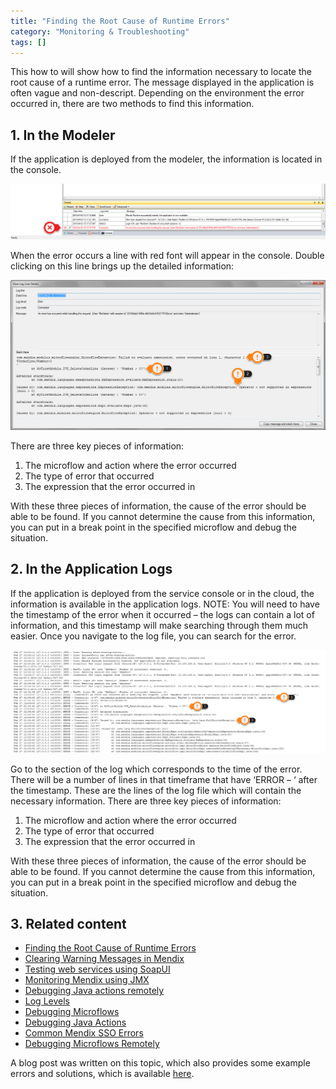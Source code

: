 ```yaml
---
title: "Finding the Root Cause of Runtime Errors"
category: "Monitoring & Troubleshooting"
tags: []
---
```

This how to will show how to find the information necessary to locate the root cause of a runtime error.  The message displayed in the application is often vague and non-descript.  Depending on the environment the error occurred in, there are two methods to find this information.

## 1. In the Modeler

If the application is deployed from the modeler, the information is located in the console.

![](attachments/18448574/18580024.png)

When the error occurs a line with red font will appear in the console.  Double clicking on this line brings up the detailed information:

![](attachments/18448574/18580023.png)

There are three key pieces of information:

1.  The microflow and action where the error occurred
2.  The type of error that occurred
3.  The expression that the error occurred in

With these three pieces of information, the cause of the error should be able to be found.  If you cannot determine the cause from this information, you can put in a break point in the specified microflow and debug the situation. 



## 2\. In the Application Logs

If the application is deployed from the service console or in the cloud, the information is available in the application logs.  NOTE: You will need to have the timestamp of the error when it occurred – the logs can contain a lot of information, and this timestamp will make searching through them much easier. Once you navigate to the log file, you can search for the error.

![](attachments/18448574/18580022.png)

Go to the section of the log which corresponds to the time of the error.  There will be a number of lines in that timeframe that have ‘ERROR – ‘ after the timestamp.  These are the lines of the log file which will contain the necessary information.  There are three key pieces of information:

1.  The microflow and action where the error occurred
2.  The type of error that occurred
3.  The expression that the error occurred in

With these three pieces of information, the cause of the error should be able to be found.  If you cannot determine the cause from this information, you can put in a break point in the specified microflow and debug the situation. 

## 3\. Related content

*   [Finding the Root Cause of Runtime Errors](Finding+the+Root+Cause+of+Runtime+Errors)
*   [Clearing Warning Messages in Mendix](Clear+Warning+Messages)
*   [Testing web services using SoapUI](Testing+web+services+using+SoapUI)
*   [Monitoring Mendix using JMX](Monitoring+Mendix+using+JMX)
*   [Debugging Java actions remotely](Debug+Java+Actions+Remotely)
*   [Log Levels](Log+Levels)
*   [Debugging Microflows](Debug+Microflows)
*   [Debugging Java Actions](Debug+Java+Actions)
*   [Common Mendix SSO Errors](Handle+Common+Mendix+SSO+Errors)
*   [Debugging Microflows Remotely](Debug+Microflows+Remotely)



A blog post was written on this topic, which also provides some example errors and solutions, which is available [here](http://www.mendix.com/blog/the-root-cause-of-runtime-errors-and-resolving-the-2-most-common-issues/).